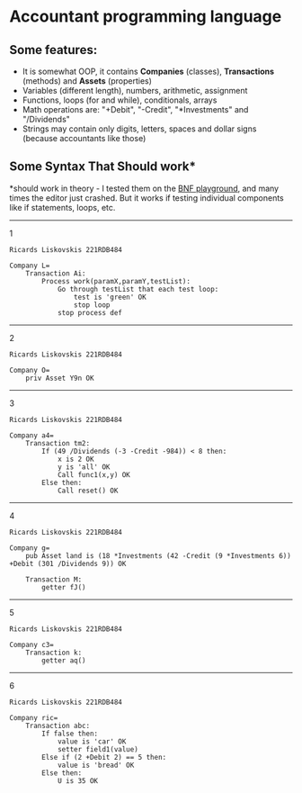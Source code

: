 # Accountant programming language

## Some features:

- It is somewhat OOP, it contains <b>Companies</b> (classes), <b>Transactions</b> (methods) and <b>Assets</b> (properties)
- Variables (different length), numbers, arithmetic, assignment
- Functions, loops (for and while), conditionals, arrays
- Math operations are: "+Debit", "-Credit", "*Investments" and "/Dividends"
- Strings may contain only digits, letters, spaces and dollar signs (because accountants like those)

## Some Syntax That Should work*

*should work in theory - I tested them on the [BNF playground](https://bnfplayground.pauliankline.com/), and many times the editor just crashed. But it works if testing individual components like if statements, loops, etc.

-----------------------------------------
1
```
Ricards Liskovskis 221RDB484

Company L=
    Transaction Ai:
        Process work(paramX,paramY,testList):
            Go through testList that each test loop:
                test is 'green' OK
                stop loop
            stop process def
```
-----------------------------------------
2
```
Ricards Liskovskis 221RDB484

Company O=
    priv Asset Y9n OK
```
-----------------------------------------
3
```
Ricards Liskovskis 221RDB484

Company a4=
    Transaction tm2:
        If (49 /Dividends (-3 -Credit -984)) < 8 then:
            x is 2 OK
            y is 'all' OK
            Call func1(x,y) OK
        Else then:
            Call reset() OK
```
-----------------------------------------
4
```
Ricards Liskovskis 221RDB484

Company g=
    pub Asset land is (18 *Investments (42 -Credit (9 *Investments 6)) +Debit (301 /Dividends 9)) OK

    Transaction M:
        getter fJ()
```
-----------------------------------------
5
```
Ricards Liskovskis 221RDB484

Company c3=
    Transaction k:
        getter aq()
```
-----------------------------------------
6
```
Ricards Liskovskis 221RDB484

Company ric=
    Transaction abc:
        If false then:
            value is 'car' OK
            setter field1(value)
        Else if (2 +Debit 2) == 5 then:
            value is 'bread' OK
        Else then:
            U is 35 OK
```
